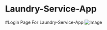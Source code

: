 # Laundry-Service-App

#Login Page For Laundry-Service-App
![Image](https://github.com/user-attachments/assets/c6ba6e72-9cf9-41a6-8636-2eb801552109)
